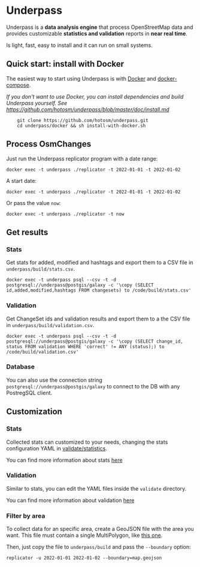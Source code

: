 # Underpass

Underpass is a **data analysis engine** that process OpenStreetMap data and provides customizable **statistics and validation** reports in **near real time**.

Is light, fast, easy to install and it can run on small systems.

## Quick start: install with Docker

The easiest way to start using Underpass is with [Docker](https://docs.docker.com/get-docker/) and [docker-compose](https://docs.docker.com/compose/install/).

_If you don't want to use Docker, you can install dependencies and build Underpass yourself. See  https://github.com/hotosm/underpass/blob/master/doc/install.md_

```
    git clone https://github.com/hotosm/underpass.git
    cd underpass/docker && sh install-with-docker.sh
```

## Process OsmChanges

Just run the Underpass replicator program with a date range:

```
docker exec -t underpass ./replicator -t 2022-01-01 -t 2022-01-02
```

A start date:

```
docker exec -t underpass ./replicator -t 2022-01-01 -t 2022-01-02
```

Or pass the value `now`:

```
docker exec -t underpass ./replicator -t now
```

## Get results

### Stats

Get stats for added, modified and hashtags and export them to a CSV file in `underpass/build/stats.csv`.

```
docker exec -t underpass psql --csv -t -d postgresql://underpass@postgis/galaxy -c '\copy (SELECT id,added,modified,hashtags FROM changesets) to /code/build/stats.csv'
```

### Validation

Get ChangeSet ids and validation results and export them to a the CSV file in `underpass/build/validation.csv`.

```
docker exec -t underpass psql --csv -t -d postgresql://underpass@postgis/galaxy -c '\copy (SELECT change_id, status FROM validation WHERE 'correct' != ANY (status);) to /code/build/validation.csv'
```

### Database

You can also use the connection string `postgresql://underpass@postgis/galaxy` to connect to the DB with any PostregSQL client.

## Customization

### Stats

Collected stats can customized to your needs, changing the stats configuration YAML in [validate/statistics](https://github.com/hotosm/underpass/blob/master/validate/statistics.yaml).

You can find more information about stats [here](docs/statistics.md)

### Validation

Similar to stats, you can edit the YAML files inside the `validate` directory.

You can find more information about validation [here](docs/validation.md)

### Filter by area

To collect data for an specific area, create a GeoJSON file with the area you want. This file must contain a single MultiPolygon, like [this one](https://github.com/hotosm/underpass/blob/master/data/priority.geojson).

Then, just copy the file to `underpass/build` and pass the `--boundary` option:

```
replicator -u 2022-01-01 2022-01-02 --boundary=map.geojson
```


